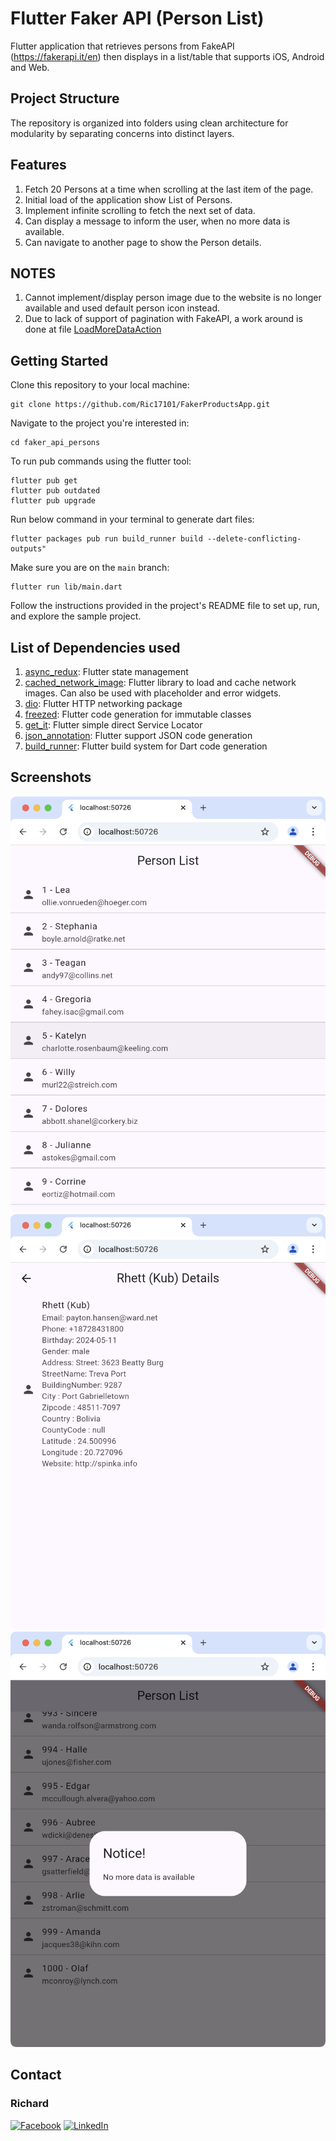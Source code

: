 # Flutter Faker API (Person List)

Flutter application that retrieves persons from FakeAPI (https://fakerapi.it/en) then displays in a
list/table that supports iOS, Android and Web.

## Project Structure

The repository is organized into folders using clean architecture for modularity by separating
concerns into distinct layers.

## Features

1. Fetch 20 Persons at a time when scrolling at the last item of the page.
2. Initial load of the application show List of Persons.
3. Implement infinite scrolling to fetch the next set of data.
4. Can display a message to inform the user, when no more data is available.
5. Can navigate to another page to show the Person details.

## NOTES

1. Cannot implement/display person image due to the website is no longer available and used default
   person icon instead.
2. Due to lack of support of pagination with FakeAPI, a work around is done at
   file [LoadMoreDataAction](https://github.com/Ric17101/FakerProductsApp/blob/872673fd91ff644579997a53755d517b56fde235/lib/state/actions/actions.dart)

## Getting Started

Clone this repository to your local machine:

```
git clone https://github.com/Ric17101/FakerProductsApp.git
```

Navigate to the project you're interested in:

```
cd faker_api_persons
```

To run pub commands using the flutter tool:

```
flutter pub get
flutter pub outdated
flutter pub upgrade
```

Run below command in your terminal to generate dart files:

```
flutter packages pub run build_runner build --delete-conflicting-outputs"
```

Make sure you are on the `main` branch:

```
flutter run lib/main.dart
```

Follow the instructions provided in the project's README file to set up, run, and explore the sample
project.

## List of Dependencies used

1. [async_redux](https://pub.dev/packages/async_redux): Flutter state management
2. [cached_network_image](https://pub.dev/packages/cached_network_image): Flutter library to load
   and cache network images. Can also be used with placeholder and error widgets.
3. [dio](https://pub.dev/packages/dio): Flutter HTTP networking package
4. [freezed](https://pub.dev/packages/freezed): Flutter code generation for immutable classes
5. [get_it](https://pub.dev/packages/get_it): Flutter simple direct Service Locator
6. [json_annotation](https://pub.dev/packages/json_annotation): Flutter support JSON code generation
7. [build_runner](https://pub.dev/packages/build_runner): Flutter build system for Dart code
   generation

## Screenshots

![PersonsOverview.png](assets%2Fscreenshots%2FPersonsOverview.png) ![PersonDetails.png](assets%2Fscreenshots%2FPersonDetails.png) ![NoMoreData.png](assets%2Fscreenshots%2FNoMoreData.png)

## Contact

### Richard

[![Facebook](https://img.shields.io/badge/Facebook-%231877F2.svg?logo=Facebook&logoColor=white)](https://www.facebook.com/richard.raguine.5/) [![LinkedIn](https://img.shields.io/badge/LinkedIn-%230077B5.svg?logo=linkedin&logoColor=white)](https://www.linkedin.com/in/richard-raguine-b576b576/)
